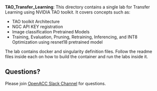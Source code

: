 **TAO_Transfer_Learning**: This directory contains a single lab for Transfer Learning using NVIDIA TAO toolkit. It covers concepts such as:
- TAO toolkit Architecture
- NGC API KEY registration
- Image classification Pretrained Models
- Training, Evaluation, Pruning, Retraining, Inferencing, and INT8 Optimization using resnet18 pretrained model

The lab contains docker and singularity definition files. Follow the readme files inside each on how to build the container and run the labs inside it. 


<!--# Slides:
The slides associated with these training materials can be downloaded from [Google Slides](https://drive.google.com/drive/folders/1nYd_oHbmA4cxdDPesg5CwQkrvr0E3ruf?usp=sharing)
-->

## Questions?
Please join [OpenACC Slack Channel](https://openacclang.slack.com/messages/openaccusergroup) for questions.